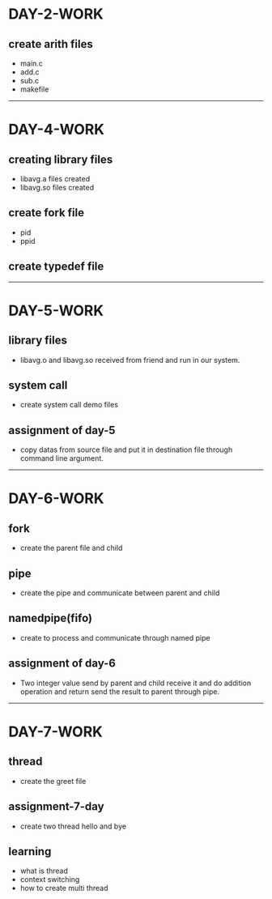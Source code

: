 # DAY-2-WORK
 ## **create arith files**
- main.c
- add.c
- sub.c
- makefile
---
# DAY-4-WORK
## **creating library files**
- libavg.a files created  
- libavg.so files created
## **create fork file**
- pid
- ppid
## **create typedef file**
---

# DAY-5-WORK
## **library files**
- libavg.o and libavg.so received from friend and run in our system.

## **system call**
- create system call demo files
## **assignment of day-5**
- copy datas from source file and put it in destination file through command line argument.
---

# DAY-6-WORK

## **fork**
- create the parent file and child
## **pipe**
- create the pipe and communicate between parent and child
## **namedpipe**(fifo)
- create to process and communicate through named pipe
## **assignment of day-6**
- Two integer value send by parent and child receive it and do addition operation and return send the result to parent through pipe.
---

# DAY-7-WORK

## **thread**
- create the greet file

## **assignment-7-day**
- create two thread hello and bye
## **learning**
- what is thread
- context switching
- how to create multi thread
